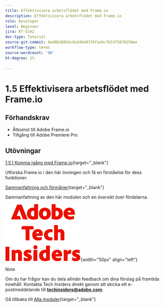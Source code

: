 ```yaml
---
title: Effektivisera arbetsflödet med Frame.io
description: Effektivisera arbetsflödet med Frame.io
role: Developer
level: Beginner
jira: KT-5342
doc-type: Tutorial
source-git-commit: 8ed0b38056c6e2db4937bfaa9cfb53f5878250ee
workflow-type: tm+mt
source-wordcount: '90'
ht-degree: 1%

---
```


# 1.5 Effektivisera arbetsflödet med Frame.io


## Förhandskrav

- Åtkomst till Adobe Frame.io
- Tillgång till Adobe Premiere Pro

## Utövningar

[1.5.1 Komma igång med Frame.io](./ex1.md){target="_blank"}

Utforska Frame.io i den här övningen och få en förståelse för dess funktioner.

[Sammanfattning och förmåner](./summary.md){target="_blank"}

Sammanfattning av den här modulen och en översikt över fördelarna.

![Tech Insiders](./../../../assets/images/techinsiders.png){width="50px" align="left"}

>[!NOTE]
>
>Om du har frågor kan du dela allmän feedback om dina förslag på framtida innehåll. Kontakta Tech Insiders direkt genom att skicka ett e-postmeddelande till **techinsiders@adobe.com**.

Gå tillbaka till [Alla moduler](../../../overview.md){target="_blank"}
